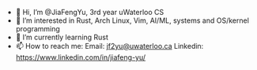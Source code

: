 - 👋 Hi, I’m @JiaFengYu, 3rd year uWaterloo CS
- 👀 I’m interested in Rust, Arch Linux, Vim, AI/ML, systems and OS/kernel programming
- 🌱 I’m currently learning Rust
- 📫 How to reach me: 
Email: jf2yu@uwaterloo.ca
Linkedin: https://www.linkedin.com/in/jiafeng-yu/

<!--- - 💞️ I’m looking to collaborate on ... --->
<!---
JiaFengYu/JiaFengYu is a ✨ special ✨ repository because its `README.md` (this file) appears on your GitHub profile.
You can click the Preview link to take a look at your changes.
--->
